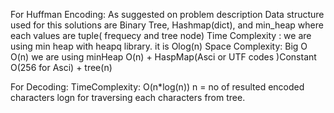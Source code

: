For Huffman Encoding:
As suggested on problem description Data structure used for this solutions are
Binary Tree, Hashmap(dict),
and min_heap where each values are tuple( frequecy and tree node)
Time Complexity : we are using min heap with heapq library. it is Olog(n)
Space Complexity: Big O O(n)
we are using minHeap O(n) + HaspMap(Asci or UTF codes )Constant O(256 for Asci) + tree(n)

For Decoding:
TimeComplexity: O(n*log(n))
n = no of resulted encoded  characters 
logn for traversing each characters from tree.

